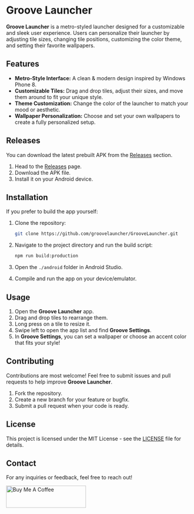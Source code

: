 # Groove Launcher

**Groove Launcher** is a metro-styled launcher designed for a customizable and sleek user experience. Users can personalize their launcher by adjusting tile sizes, changing tile positions, customizing the color theme, and setting their favorite wallpapers.

## Features

- **Metro-Style Interface:** A clean & modern design inspired by Windows Phone 8.
- **Customizable Tiles:** Drag and drop tiles, adjust their sizes, and move them around to fit your unique style.
- **Theme Customization:** Change the color of the launcher to match your mood or aesthetic.
- **Wallpaper Personalization:** Choose and set your own wallpapers to create a fully personalized setup.

## Releases

You can download the latest prebuilt APK from the [Releases](https://github.com/groovelauncher/GrooveLauncher/releases) section.

1. Head to the [Releases](https://github.com/groovelauncher/GrooveLauncher/releases) page.
2. Download the APK file.
3. Install it on your Android device.

## Installation

If you prefer to build the app yourself:

1. Clone the repository:

    ```bash
    git clone https://github.com/groovelauncher/GrooveLauncher.git
    ```

2. Navigate to the project directory and run the build script:

    ```bash
    npm run build:production
    ```

3. Open the `./android` folder in Android Studio.
4. Compile and run the app on your device/emulator.

## Usage

1. Open the **Groove Launcher** app.
2. Drag and drop tiles to rearrange them.
3. Long press on a tile to resize it.
4. Swipe left to open the app list and find **Groove Settings**.
5. In **Groove Settings**, you can set a wallpaper or choose an accent color that fits your style!

## Contributing

Contributions are most welcome! Feel free to submit issues and pull requests to help improve **Groove Launcher**.

1. Fork the repository.
2. Create a new branch for your feature or bugfix.
3. Submit a pull request when your code is ready.

## License

This project is licensed under the MIT License - see the [LICENSE](LICENSE) file for details.

## Contact

For any inquiries or feedback, feel free to reach out!

<a href="https://www.buymeacoffee.com/berkaytumal" target="_blank"><img src="https://cdn.buymeacoffee.com/buttons/v2/default-yellow.png" alt="Buy Me A Coffee" style="height: 60px !important;width: 217px !important;" ></a>
